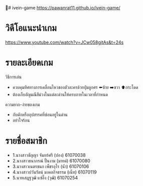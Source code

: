 👾# ivein-game
https://pawanrat11.github.io/ivein-game/

# วิดีโอแนะนำเกม
https://www.youtube.com/watch?v=JCw058gjtAs&t=24s

# รายละเอียดเกม
วิธีการเล่น
  * ควบคุมทิศทางการเคลื่อนไหวของตัวละครด้วยปุ่มลูกศร :arrow_left:ซ้าย :arrow_right:ขวา :arrow_up:กระโดด 
  * ต้องเก็บอัญมณีสีม่วงในแต่ละด่านให้ครบภายในเวลาที่กำหนด
  
ความยาก-ง่ายของเกม
  * กับดักหรืออุปสรรคที่ซ่อนอยู่ในด่าน
  * อย่าใจร้อน
  
# รายชื่อสมาชิก
  * 1.นางสาวชัญญา จันทร์ศรี (ปอง) 61070038
  * 2.นางสาวธนาภรณ์ ปั้นงาม (มายด์) 61070080
  * 3.นางสาวเนตรชนก เพ็ชรอุไร (น้ำ)  61070106
  * 4.นางสาวปวันรัตน์ มงคลกิจธรรม (เน็ท) 61070119
  * 5.นายเสฎฐวุฒิ แซ่อึ๊ง (วุฒิ) 61070254
  
  
